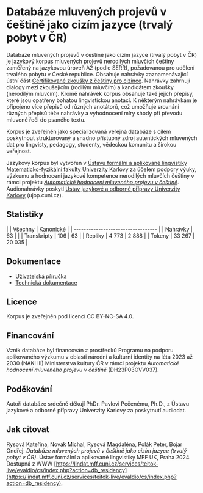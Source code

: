 # Databáze mluvených projevů v češtině jako cizím jazyce (trvalý pobyt v ČR)

Databáze mluvených projevů v češtině jako cizím jazyce (trvalý pobyt v ČR) je jazykový korpus mluvených projevů nerodilých mluvčích češtiny zaměřený na jazykovou úroveň A2 (podle SERR), požadovanou pro udělení trvalého pobytu v České republice. Obsahuje nahrávky zaznamenávající ústní část [Certifikované zkoušky z češtiny pro cizince](http://ujop.cuni.cz/cce).
Nahrávky zahrnují dialogy mezi zkoušejícím (rodilým mluvčím) a kandidátem zkoušky (nerodilým mluvčím).
Kromě nahrávek korpus obsahuje také jejich přepisy, které jsou opatřeny bohatou lingvistickou anotací.
K některým nahrávkám je připojeno více přepisů od různých anotátorů, což umožňuje srovnání různých přepisů téže nahrávky a vyhodnocení míry shody při převodu mluvené řeči do psaného textu. 

Korpus je zveřejněn jako specializovaná veřejná databáze s cílem poskytnout strukturovaný a snadno přístupný zdroj autentických mluvených dat pro lingvisty, pedagogy, studenty, vědeckou komunitu a širokou veřejnost.

Jazykový korpus byl vytvořen v [Ústavu formální a aplikované lingvistiky Matematicko-fyzikální fakulty Univerzity Karlovy](https://ufal.mff.cuni.cz/) za účelem podpory výuky, výzkumu a hodnocení jazykové kompetence nerodilých mluvčích češtiny v rámci projektu [_Automatické hodnocení mluveného projevu v češtině_](https://ufal.mff.cuni.cz/automated-speech-scoring-czech).
Audionahrávky poskytl [Ústav jazykové a odborné přípravy Univerzity Karlovy](https://ujop.cuni.cz/) (ujop.cuni.cz).

## Statistiky

|             | Všechny | Kanonické  |
| ---------------------------------- |
| Nahrávky    |   63    |            |
| Transkripty |   106   |    63      |
| Repliky     | 4 773   | 2 888      |
| Tokeny      | 33 267  | 20 035     |


## Dokumentace

- [Uživatelská příručka](USER_MANUAL-cs.md)
- [Technická dokumentace](TECH_DOC-cs.md)

## Licence

Korpus je zveřejněn pod licencí CC BY-NC-SA 4.0.


## Financování

Vznik databáze byl financován z prostředků Programu na podporu aplikovaného výzkumu v oblasti národní a kulturní identity na léta 2023 až 2030 (NAKI III) Ministerstva kultury ČR v rámci projektu _Automatické hodnocení mluveného projevu v češtině_ (DH23P03OVV037).


## Poděkování

Autoři databáze srdečně děkují PhDr. Pavlovi Pečenému, Ph.D., z Ústavu jazykové a odborné přípravy Univerzity Karlovy za poskytnutí audiodat.


## Jak citovat

Rysová Kateřina, Novák Michal, Rysová Magdaléna, Polák Peter, Bojar Ondřej: _Databáze mluvených projevů v češtině jako cizím jazyce (trvalý pobyt v ČR)_. Ústav formální a aplikované lingvistiky MFF UK, Praha 2024. Dostupná z WWW [https://lindat.mff.cuni.cz/services/teitok-live/evaldio/cs/index.php?action=db_residency](https://lindat.mff.cuni.cz/services/teitok-live/evaldio/cs/index.php?action=db_residency).
